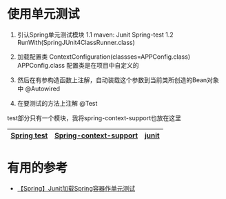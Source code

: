 
 # 使用单元测试
1. 引认Spring单元测试模块
    1.1 maven: Junit   Spring-test
    1.2 RunWith(SpringJUnit4ClassRunner.class)
    
2.  加载配置类
    ContextConfiguration(classses=APPConfig.class)
    APPConfig.class 配置类是在项目中自定义的

3.  然后在有参构造函数上注解，自动装载这个参数到当前类所创造的Bean对象中
    @Autowired
   
4.  在要测试的方法上注解
    @Test
    



test部分只有一个模块，我将spring-context-support也放在这里

[Spring test](https://www.bilibili.com/video/av64742878?p=13 "spring测试，提供junit与mock测试功能")|[Spring-context-support]("spring额外支持包，比如邮件服务、视图解析等")|[junit](https://www.bilibili.com/video/av64742878?p=13)|
---|---|---|


# 有用的参考

* [【Spring】Junit加载Spring容器作单元测试](https://www.cnblogs.com/swugogo/p/5908435.html)
